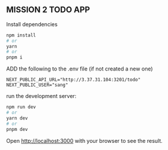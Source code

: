 ## MISSION 2 TODO APP

Install dependencies

```bash
npm install
# or
yarn
# or
pnpm i
```

ADD the following to the .env file (if not created a new one)

```
NEXT_PUBLIC_API_URL="http://3.37.31.104:3201/todo"
NEXT_PUBLIC_USER="sang"
```

run the development server:

```bash
npm run dev
# or
yarn dev
# or
pnpm dev
```

Open [http://localhost:3000](http://localhost:3000) with your browser to see the result.
